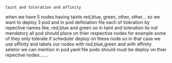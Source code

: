 	taint and toleration and affinity

when we have 5 nodes  having taints red,blue, green, other, other... so we want
 to deploy 3 pod and in pod definiation file each of toleration by repective
 names like, red,blue and green so in taint and toleration its not mendatory all
 pod should place on thier respective nodes for example some of they only tolerate if
scheduler deploy on these node so in that case we use affinity and labels our nodes
with red,blue,green and with affinity seletor we can mention in pod yaml file pods 
should must be deploy on thier repective nodes.......
 
